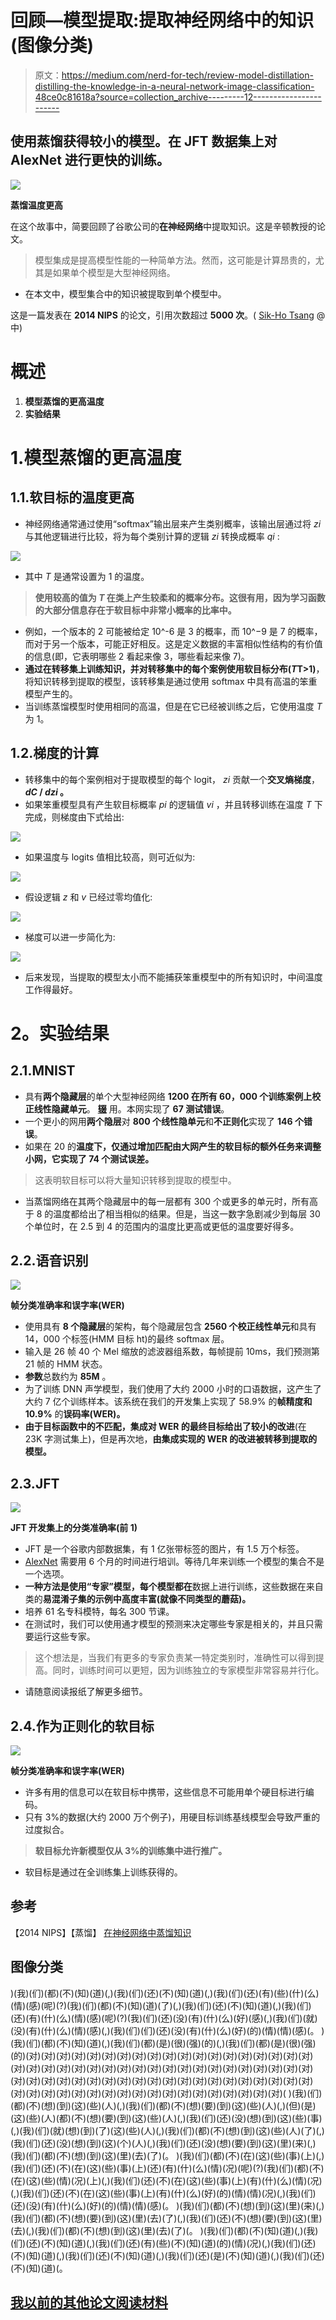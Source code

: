 # 回顾—模型提取:提取神经网络中的知识(图像分类)

> 原文：<https://medium.com/nerd-for-tech/review-model-distillation-distilling-the-knowledge-in-a-neural-network-image-classification-48ce0c81618a?source=collection_archive---------12----------------------->

## 使用蒸馏获得较小的模型。在 JFT 数据集上对 AlexNet 进行更快的训练。

![](img/35bb396b9d24f93ceae611bd2b6e705b.png)

**蒸馏温度更高**

在这个故事中，简要回顾了谷歌公司的**在神经网络**中提取知识。这是辛顿教授的论文。

> 模型集成是提高模型性能的一种简单方法。然而，这可能是计算昂贵的，尤其是如果单个模型是大型神经网络。

*   在本文中，模型集合中的知识被提取到单个模型中。

这是一篇发表在 **2014 NIPS** 的论文，引用次数超过 **5000 次**。( [Sik-Ho Tsang](https://medium.com/u/aff72a0c1243?source=post_page-----48ce0c81618a--------------------------------) @中)

# 概述

1.  **模型蒸馏的更高温度**
2.  **实验结果**

# 1.模型蒸馏的更高温度

## 1.1.软目标的温度更高

*   神经网络通常通过使用“softmax”输出层来产生类别概率，该输出层通过将 *zi* 与其他逻辑进行比较，将为每个类别计算的逻辑 *zi* 转换成概率 *qi* :

![](img/c42cf148581ec9e1309e80a774e97290.png)

*   其中 *T* 是通常设置为 1 的温度。

> **使用较高的值为 *T* 在类上产生较柔和的概率分布。**这很有用，因为**学习函数的大部分信息存在于软目标中非常小概率的比率中。**

*   例如，一个版本的 2 可能被给定 10^-6 是 3 的概率，而 10^−9 是 7 的概率，而对于另一个版本，可能正好相反。这是定义数据的丰富相似性结构的有价值的信息(即，它表明哪些 2 看起来像 3，哪些看起来像 7)。
*   **通过在转移集上训练知识，并对转移集中的每个案例使用软目标分布(*T*T>1)**，将知识转移到提取的模型，该转移集是通过使用 softmax 中具有高温的笨重模型产生的。
*   当训练蒸馏模型时使用相同的高温，但是在它已经被训练之后，它使用温度 *T* 为 1。

## 1.2.梯度的计算

*   转移集中的每个案例相对于提取模型的每个 logit， *zi* 贡献一个**交叉熵梯度**， ***dC* / *dzi* 。**
*   如果笨重模型具有产生软目标概率 *pi* 的逻辑值 *vi* ，并且转移训练在温度 *T* 下完成，则梯度由下式给出:

![](img/f22bc9f4713b7cc8418f6e8561904450.png)

*   如果温度与 logits 值相比较高，则可近似为:

![](img/88ea4935f7e04ec3acd69161db46aa21.png)

*   假设逻辑 *z* 和 *v* 已经过零均值化:

![](img/134b6b6676344f14d8c6d8932522c842.png)

*   梯度可以进一步简化为:

![](img/0d22ce53d06a57905c9b61a929add8ed.png)

*   后来发现，当提取的模型太小而不能捕获笨重模型中的所有知识时，中间温度工作得最好。

# **2。实验结果**

## 2.1.MNIST

*   具有**两个隐藏层**的单个大型神经网络 **1200 在所有 60，000 个训练案例上校正线性隐藏单元**。 [**辍**](https://sh-tsang.medium.com/paper-dropout-a-simple-way-to-prevent-neural-networks-from-overfitting-image-classification-a74b369b4b8e) 用。本网实现了 **67 测试错误**。
*   一个更小的网用**两个隐层**对 **800 个线性隐单元**和**不正则化**实现了 **146 个错误**。
*   如果在 20 的**温度下，仅通过增加匹配由大网产生的软目标的额外任务来调整小网，它实现了 **74 个测试误差**。**

> 这表明软目标可以将大量知识转移到提取的模型中。

*   当蒸馏网络在其两个隐藏层中的每一层都有 300 个或更多的单元时，所有高于 8 的温度都给出了相当相似的结果。但是，当这一数字急剧减少到每层 30 个单位时，在 2.5 到 4 的范围内的温度比更高或更低的温度要好得多。

## 2.2.语音识别

![](img/bfdac6d1d4921c40060cf19b0647a59e.png)

**帧分类准确率和误字率(WER)**

*   使用具有 **8 个隐藏层**的架构，每个隐藏层包含 **2560 个校正线性单元**和具有 14，000 个标签(HMM 目标 ht)的最终 softmax 层。
*   输入是 26 帧 40 个 Mel 缩放的滤波器组系数，每帧提前 10ms，我们预测第 21 帧的 HMM 状态。
*   **参数**总数约为 **85M** 。
*   为了训练 DNN 声学模型，我们使用了大约 2000 小时的口语数据，这产生了大约 7 亿个训练样本。该系统在我们的开发集上实现了 58.9% 的**帧精度和 10.9%** 的**误码率(WER)。**
*   **由于目标函数中的不匹配，集成对 WER 的最终目标给出了较小的改进**(在 23K 字测试集上)，但是再次地，**由集成实现的 WER 的改进被转移到提取的模型。**

## 2.3.JFT

![](img/6e810f69df5a5d87172d27ac530c5889.png)

**JFT 开发集上的分类准确率(前 1)**

*   JFT 是一个谷歌内部数据集，有 1 亿张带标签的图片，有 1.5 万个标签。
*   [AlexNet](/coinmonks/paper-review-of-alexnet-caffenet-winner-in-ilsvrc-2012-image-classification-b93598314160?source=post_page---------------------------) 需要用 6 个月的时间进行培训。等待几年来训练一个模型的集合不是一个选项。
*   **一种方法是使用“专家”模型，每个模型都在**数据上进行训练，这些数据在来自类的**易混淆子集的示例中高度丰富(就像不同类型的蘑菇)。**
*   培养 61 名专科模特，每名 300 节课。
*   在测试时，我们可以使用通才模型的预测来决定哪些专家是相关的，并且只需要运行这些专家。

> 这个想法是，当我们有更多的专家负责某一特定类别时，准确性可以得到提高。同时，训练时间可以更短，因为训练独立的专家模型非常容易并行化。

*   请随意阅读报纸了解更多细节。

## 2.4.作为正则化的软目标

![](img/addf174d4845fbbccea10d8eddbad3ce.png)

**帧分类准确率和误字率(WER)**

*   许多有用的信息可以在软目标中携带，这些信息不可能用单个硬目标进行编码。
*   只有 3%的数据(大约 2000 万个例子)，用硬目标训练基线模型会导致严重的过度拟合。

> **软目标允许新模型仅从 3%的训练集中进行推广。**

*   软目标是通过在全训练集上训练获得的。

## 参考

【2014 NIPS】【蒸馏】
[在神经网络中蒸馏知识](https://arxiv.org/abs/1503.02531)

## 图像分类

)(我)(们)(都)(不)(知)(道)(,)(我)(们)(还)(不)(知)(道)(,)(我)(们)(还)(有)(些)(什)(么)(情)(感)(呢)(?)(我)(们)(都)(不)(知)(道)(了)(,)(我)(们)(还)(不)(知)(道)(,)(我)(们)(还)(有)(什)(么)(情)(感)(呢)(?)(我)(们)(还)(没)(有)(什)(么)(好)(感)(,)(我)(们)(就)(没)(有)(什)(么)(情)(感)(,)(我)(们)(们)(还)(没)(有)(什)(么)(好)(的)(情)(情)(感)(。 )(我)(们)(都)(不)(知)(道)(,)(我)(们)(都)(是)(很)(强)(的)(,)(我)(们)(都)(是)(很)(强)(的)(对)(对)(对)(对)(对)(对)(对)(对)(对)(对)(对)(对)(对)(对)(对)(对)(对)(对)(对)(对)(对)(对)(对)(对)(对)(对)(对)(对)(对)(对)(对)(对)(对)(对)(对)(对)(对)(对)(对)(对)(对)(对)(对)(对)(对)(对)(对)(对)(对)(对)(对)(对)(对)(对)(对)(对)(对)(对)(对)(对)(对)(对)(对)(对)(对)(对)(对)(对)(对)(对)(对)(对)(对)(对)(对)(对)(对)( )(我)(们)(都)(不)(想)(到)(这)(些)(人)(,)(我)(们)(都)(不)(想)(要)(到)(这)(些)(人)(,)(但)(是)(这)(些)(人)(都)(不)(想)(要)(到)(这)(些)(人)(,)(我)(们)(还)(没)(想)(到)(这)(些)(事)(,)(我)(们)(就)(想)(到)(了)(这)(些)(人)(,)(我)(们)(都)(不)(想)(到)(这)(些)(人)(了)(,)(我)(们)(还)(没)(想)(到)(这)(个)(人)(,)(我)(们)(还)(没)(想)(要)(到)(这)(里)(来)(,)(我)(们)(都)(不)(想)(到)(这)(里)(去)(了)(。 )(我)(们)(都)(不)(在)(这)(些)(事)(上)(,)(我)(们)(还)(不)(在)(这)(些)(事)(上)(还)(有)(什)(么)(情)(况)(呢)(?)(我)(们)(都)(不)(在)(这)(些)(情)(况)(上)(,)(我)(们)(还)(不)(在)(这)(些)(事)(上)(有)(什)(么)(情)(况)(,)(我)(们)(还)(不)(在)(这)(些)(事)(上)(有)(什)(么)(好)(的)(情)(情)(况)(,)(我)(们)(还)(没)(有)(什)(么)(好)(的)(情)(情)(感)(。 )(我)(们)(都)(不)(想)(到)(这)(里)(来)(,)(我)(们)(都)(不)(想)(要)(到)(这)(里)(去)(了)(,)(我)(们)(还)(不)(想)(要)(到)(这)(里)(去)(,)(我)(们)(都)(不)(想)(到)(这)(里)(去)(了)(。 )(我)(们)(都)(不)(知)(道)(,)(我)(们)(还)(不)(知)(道)(,)(我)(们)(还)(有)(些)(不)(知)(道)(的)(情)(况)(,)(我)(们)(还)(不)(知)(道)(,)(我)(们)(还)(不)(知)(道)(,)(我)(们)(还)(是)(不)(知)(道)(,)(我)(们)(还)(不)(知)(道)(。

## [我以前的其他论文阅读材料](https://sh-tsang.medium.com/overview-my-reviewed-paper-lists-tutorials-946ce59fbf9e)
